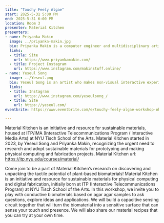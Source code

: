 ```yaml
---
title: "Touchy Feely Algae"
start: 2025-5-31 5:00 PM
end: 2025-5-31 6:00 PM
location: Room 3
presenter: Material Kitchen
presenters:
- name: Priyanka Makin
  image: ../priyanka-makin.jpg 
  bio: Priyanka Makin is a computer engineer and multidisciplinary artist whose work explores themes of identity and nature through motors, materials, and humor. She's a SparkFun Electronics alum, graduate of the Interactive Telecommunications Program at NYU, and a 2025 Open Hardware Summit Fellow. 
  links:
  - title: Site
    url: https://www.priyankamakin.com/
  - title: Project Instagram
    url: https://www.instagram.com/makinstuff.online/
- name: Yeseul Song
  image: ../Yeseul.png 
  bio: Yeseul Song is an artist who makes non-visual interactive experiences and playful installations enhanced by technology, which redefines the relationship between art and participants. She is an Assistant Arts Professor at New York University Tisch's Interactive Telecommunications Program & Interactive Media Arts (NYU ITP/IMA).
  links:
  - title: Instagram
    url: https://www.instagram.com/yeseulsong_/
  - title: Site
    url: https://yeseul.com/
eventbrite: https://www.eventbrite.com/e/touchy-feely-algae-workshop-ohs2025-tickets-1295208777319?aff=oddtdtcreator

---
```

Material Kitchen is an initiative and resource for sustainable materials, housed at ITP/IMA (Interactive Telecommunications Program / Interactive Media Arts) at NYU Tisch School of the Arts. Material Kitchen started in 2023, by Yeseul Song and Priyanka Makin, recognizing the urgent need to research and adopt sustainable materials for prototyping and making physical computing and fabrication projects.
  Material Kitchen
    url: https://itp.nyu.edu/courses/material/

Come join to be a part of Material Kitchen’s research on discovering and unpacking the tactile potential of plant-based biomaterials! Material Kitchen is an initiative and resource for sustainable materials for physical computing and digital fabrication, initially born at ITP (Interactive Telecommunications Program) at NYU Tisch School of the Arts. In this workshop, we invite you to play with conductive biomaterials based on agar agar samples to ask questions, explore ideas and applications. We will build a capacitive sensing circuit together that will turn the biomaterial into a sensitive surface that can sense your touch and presence. We will also share our material recipes that you can try at your own time.
